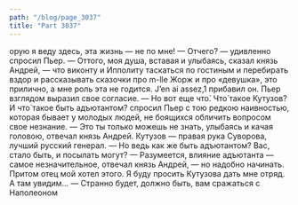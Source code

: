```yaml
---
path: "/blog/page_3037"
title: "Part 3037"
---
```


орую я веду здесь, эта жизнь — не по мне!
— Отчего? — удивленно спросил Пьер.
— Оттого, моя душа, вставая и улыбаясь, сказал князь Андрей, — что виконту и Ипполиту таскаться по гостиным и перебирать вздор и рассказывать сказочки про m-lle Жорж и про «девушка», это прилично, а мне роль эта не годится. J’en ai assez,1 прибавил он.
Пьер взглядом выразил свое согласие.
— Но вот еще что̀. Что̀ такое Кутузов? И что̀ такое быть адъютантом? спросил Пьер с тою редкою наивностью, которая бывает у молодых людей, не боящихся обличить вопросом свое незнание.
— Это ты только можешь не знать, улыбаясь и качая головою, отвечал князь Андрей. Кутузов — правая рука Суворова, лучший русский генерал.
— Но ведь как же быть адъютантом? Вас, стало быть, и посылать могут?
— Разумеется, влияние адъютанта — самое незначительное, отвечал князь Андрей, — но надобно начинать. Притом отец мой хотел этого. Я буду просить Кутузова дать мне отряд. А там увидим...
— Странно будет, должно быть, вам сражаться с Наполеоном
